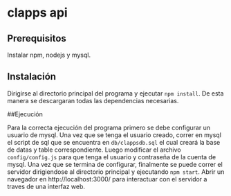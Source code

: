 # clapps api

## Prerequisitos

Instalar npm, nodejs y mysql.

## Instalación

Dirigirse al directorio principal del programa y ejecutar `npm install`. De esta manera se descargaran todas las dependencias necesarias.

##Ejecución

Para la correcta ejecución del programa primero se debe configurar un usuario de mysql. Una vez que se tenga el usuario creado, correr en mysql el script de sql que se encuentra en `db/clappsdb.sql` el cual creará la base de datas y table correspondiente.
Luego modificar el archivo `config/config.js` para que tenga el usuario y contraseña de la cuenta de mysql.
Una vez que se termina de configurar, finalmente se puede correr el servidor dirigiendose al directorio principal y ejecutando `npm start`.
Abrir un navegador en http://localhost:3000/ para interactuar con el servidor a traves de una interfaz web.

